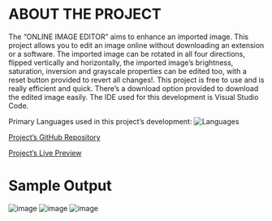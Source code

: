 # ABOUT THE PROJECT

The “ONLINE IMAGE EDITOR” aims to enhance an imported image. This project allows you to edit an image online without downloading an extension or a software. The imported image can be rotated in all four directions, flipped vertically and horizontally, the imported image’s brightness, saturation, inversion and grayscale properties can be edited too, with a reset button provided to revert all changes!. This project is free to use and is really efficient and quick. There’s a download option provided to download the edited image easily. The IDE used for this development is Visual Studio Code.

Primary Languages used in this project’s development:
![Languages](https://user-images.githubusercontent.com/112800761/230730587-9b8d67d1-311e-471b-9287-370a9fbfb4c5.png)

[Project’s GitHub Repository](https://github.com/roni-2004/Online-Image-Editor)

[Project’s Live Preview](https://roni-image-editor.netlify.app/)

# Sample Output
![image](https://user-images.githubusercontent.com/112800761/230730622-d623fa49-d46b-4795-98de-f81c30beeee2.png)
![image](https://user-images.githubusercontent.com/112800761/230730653-8bb13492-a4e5-45b4-b8ce-fc6ee2d7a4b6.png)
![image](https://user-images.githubusercontent.com/112800761/230730659-f463c218-ca24-479f-80a2-5af28c6a6561.png)

